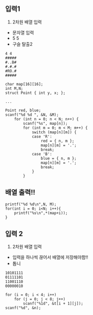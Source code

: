 ## 입력1
1. 2차원 배열 입력
- 문자열 입력
- 5 5
- 구슬 탈출2
```
4 4
#####
#..B#
#.#.#
#RO.#
#####
```
```
char map[16][16];
int M,N;
struct Point { int y, x; };

...

Point red, blue;
scanf("%d %d ", &N, &M);
	for (int n = 0; n < N; n++) {
		scanf("%s", map[n]);
		for (int m = 0; m < M; m++) {
			switch (map[n][m]) {
			case 'R':
				red = { n, m };
				map[n][m] = '.';
				break;
			case 'B':
				blue = { n, m };
				map[n][m] = '.';
				break;
			}
		}
```
## 배열 출력!!
```
printf("%d %d\n",N, M);
for(int i = 0; i<N; i++){
	printf("%s\n",*(map+i));
}
```
## 입력 2
1. 2차원 배열 입력
- 입력을 하나씩 끊어서 배열에 저장해야함!!
- 톱니
```
10101111
01111101
11001110
00000010
```
```
for (i = 0; i < 4; i++) 
	for (j = 0; j < 8; j++)
		scanf("%1d", &t[i + 1][j]);
scanf("%d", &n);
```
